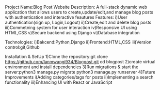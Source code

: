 Project Name:Blog Post Website
Description: A full-stack dynamic web application that allows users to create,update/edit,and manage blog posts with authentication and interactive feautures 
Features:
i)User authentication(sign up, Login,Logout)
ii)Create,edit and delete blog posts
iii)Commetning system for user interaction
iv)Responsive UI using HTML,CSS
v)Secure backend using Django
vi)Database integration

Technologies:
i)Bakcend:Python,Django
ii)Frontend:HTML,CSS
iii)Version control:git,Github

Installation & SetUp
1)Clone the repository:git clone https://github.com/Ianmwangi934/Blogpost.git
                       cd blogpost
2)create virtual environment and install dependencies
3)Run migrations & start the server:python3 manage.py migrate
                                    python3 manage.py runserver
4)Future Improvements
i)Adding categories/tags for posts
ii)Implementing a search functionality
iii)Enhancing UI with React or JavaScript
